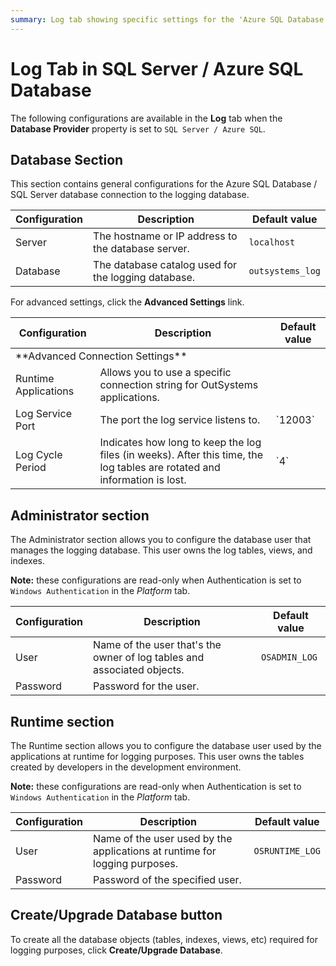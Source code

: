 ```yaml
---
summary: Log tab showing specific settings for the 'Azure SQL Database / SQL Server' database provider.
---
```


# Log Tab in SQL Server / Azure SQL Database

The following configurations are available in the **Log** tab when the **Database Provider** property is set to `SQL Server / Azure SQL`.

## Database Section

This section contains general configurations for the Azure SQL Database / SQL Server database connection to the logging database.

Configuration | Description | Default value  
--------------|-------------|---------------  
Server | The hostname or IP address to the database server. | `localhost`
Database | The database catalog used for the logging database. | `outsystems_log`  

For advanced settings, click the **Advanced Settings** link.

<table markdown="1">
<thead>
<tr>
<th>Configuration</th>
<th>Description</th>
<th>Default value</th>
</tr>
</thead>
<tbody>
<tr>
<td colspan="3">
**Advanced Connection Settings**
</td>
</tr>
<tr>
<td>Runtime Applications</td>
<td>Allows you to use a specific connection string for OutSystems applications.</td>
<td></td>
</tr>
<tr>
<td>Log Service Port</td>
<td>The port the log service listens to.</td>
<td>`12003`</td>
</tr>
<tr>
<td>Log Cycle Period</td>
<td>Indicates how long to keep the log files (in weeks). After this time, the log tables are rotated and information is lost.</td>
<td>`4`</td>
</tr>
</tbody>
</table>

## Administrator section

The Administrator section allows you to configure the database user that manages the logging database. This user owns the log tables, views, and indexes.

**Note:** these configurations are read-only when Authentication is set to `Windows Authentication` in the *Platform* tab.

Configuration | Description | Default value  
--------------|-------------|--------------  
User | Name of the user that's the owner of log tables and associated objects. | `OSADMIN_LOG`  
Password | Password for the user. |

## Runtime section

The Runtime section allows you to configure the database user used by the applications at runtime for logging purposes. This user owns the tables created by developers in the development environment.

**Note:** these configurations are read-only when Authentication is set to `Windows Authentication` in the *Platform* tab.

Configuration | Description | Default value  
--------------|-------------|--------------  
User | Name of the user used by the applications at runtime for logging purposes. | `OSRUNTIME_LOG`
Password | Password of the specified user. |
  
## Create/Upgrade Database button

To create all the database objects (tables, indexes, views, etc) required for logging purposes, click **Create/Upgrade Database**.
